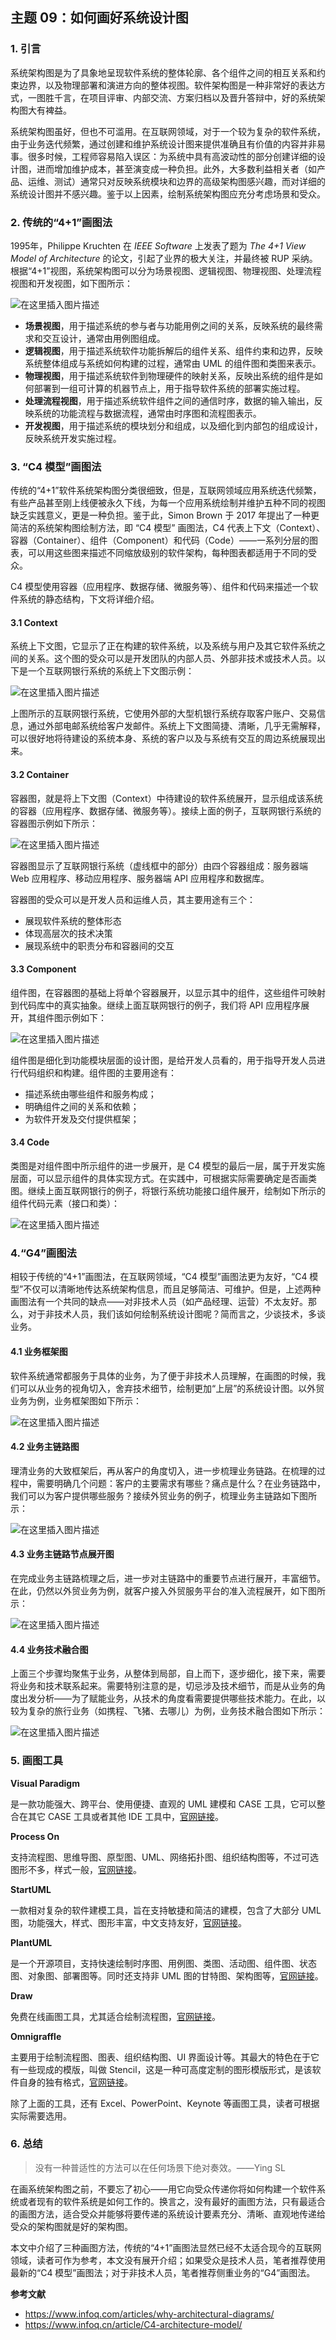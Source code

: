 ## 主题 09：如何画好系统设计图

### 1. 引言

系统架构图是为了具象地呈现软件系统的整体轮廓、各个组件之间的相互关系和约束边界，以及物理部署和演进方向的整体视图。软件架构图是一种非常好的表达方式，一图胜千言，在项目评审、内部交流、方案归档以及晋升答辩中，好的系统架构图大有裨益。

系统架构图虽好，但也不可滥用。在互联网领域，对于一个较为复杂的软件系统，由于业务迭代频繁，通过创建和维护系统设计图来提供准确且有价值的内容并非易事。很多时候，工程师容易陷入误区：为系统中具有高波动性的部分创建详细的设计图，进而增加维护成本，甚至演变成一种负担。此外，大多数利益相关者（如产品、运维、测试）通常只对反映系统模块和边界的高级架构图感兴趣，而对详细的系统设计图并不感兴趣。鉴于以上因素，绘制系统架构图应充分考虑场景和受众。

### 2. 传统的“4+1”画图法

1995年，Philippe Kruchten 在 *IEEE Software* 上发表了题为 *The 4+1 View Model of Architecture* 的论文，引起了业界的极大关注，并最终被 RUP 采纳。根据“4+1”视图，系统架构图可以分为场景视图、逻辑视图、物理视图、处理流程视图和开发视图，如下图所示：

![在这里插入图片描述](https://images.gitbook.cn/51a7ca30-65dd-11ea-a068-fd4424b8f753)

- **场景视图**，用于描述系统的参与者与功能用例之间的关系，反映系统的最终需求和交互设计，通常由用例图组成。
- **逻辑视图**，用于描述系统软件功能拆解后的组件关系、组件约束和边界，反映系统整体组成与系统如何构建的过程，通常由 UML 的组件图和类图来表示。
- **物理视图**，用于描述系统软件到物理硬件的映射关系，反映出系统的组件是如何部署到一组可计算的机器节点上，用于指导软件系统的部署实施过程。
- **处理流程视图**，用于描述系统软件组件之间的通信时序，数据的输入输出，反映系统的功能流程与数据流程，通常由时序图和流程图表示。
- **开发视图**，用于描述系统的模块划分和组成，以及细化到内部包的组成设计，反映系统开发实施过程。

### 3. “C4 模型”画图法

传统的“4+1”软件系统架构图分类很细致，但是，互联网领域应用系统迭代频繁，有些产品甚至刚上线便被永久下线，为每一个应用系统绘制并维护五种不同的视图缺乏实践意义，更是一种负担。鉴于此，Simon Brown 于 2017 年提出了一种更简洁的系统架构图绘制方法，即 “C4 模型” 画图法，C4 代表上下文（Context）、容器（Container）、组件（Component）和代码（Code）——一系列分层的图表，可以用这些图来描述不同缩放级别的软件架构，每种图表都适用于不同的受众。

C4 模型使用容器（应用程序、数据存储、微服务等）、组件和代码来描述一个软件系统的静态结构，下文将详细介绍。

#### **3.1 Context**

系统上下文图，它显示了正在构建的软件系统，以及系统与用户及其它软件系统之间的关系。这个图的受众可以是开发团队的内部人员、外部非技术或技术人员。以下是一个互联网银行系统的系统上下文图示例：

![在这里插入图片描述](https://images.gitbook.cn/a16b1ab0-6671-11ea-8540-bdc623044264)

上图所示的互联网银行系统，它使用外部的大型机银行系统存取客户账户、交易信息，通过外部电邮系统给客户发邮件。系统上下文图简捷、清晰，几乎无需解释，可以很好地将待建设的系统本身、系统的客户以及与系统有交互的周边系统展现出来。

#### **3.2 Container**

容器图，就是将上下文图（Context）中待建设的软件系统展开，显示组成该系统的容器（应用程序、数据存储、微服务等）。接续上面的例子，互联网银行系统的容器图示例如下所示：

![在这里插入图片描述](https://images.gitbook.cn/a8c41150-6675-11ea-970b-33f4f9e40da2)

容器图显示了互联网银行系统（虚线框中的部分）由四个容器组成：服务器端 Web 应用程序、移动应用程序、服务器端 API 应用程序和数据库。

容器图的受众可以是开发人员和运维人员，其主要用途有三个：

- 展现软件系统的整体形态
- 体现高层次的技术决策
- 展现系统中的职责分布和容器间的交互

#### **3.3 Component**

组件图，在容器图的基础上将单个容器展开，以显示其中的组件，这些组件可映射到代码库中的真实抽象。继续上面互联网银行的例子，我们将 API 应用程序展开，其组件图示例如下：

![在这里插入图片描述](https://images.gitbook.cn/dde977d0-667a-11ea-9416-9b7091176d0d)

组件图是细化到功能模块层面的设计图，是给开发人员看的，用于指导开发人员进行代码组织和构建。组件图的主要用途有：

- 描述系统由哪些组件和服务构成；
- 明确组件之间的关系和依赖；
- 为软件开发及交付提供框架；

#### **3.4 Code**

类图是对组件图中所示组件的进一步展开，是 C4 模型的最后一层，属于开发实施层面，可以显示组件的具体实现方式。在实践中，可根据实际需要确定是否画类图。继续上面互联网银行的例子，将银行系统功能接口组件展开，绘制如下所示的组件代码元素（接口和类）：

![在这里插入图片描述](https://images.gitbook.cn/f505d570-66b7-11ea-970b-33f4f9e40da2)

### 4.“G4”画图法

相较于传统的“4+1”画图法，在互联网领域，“C4 模型”画图法更为友好，“C4 模型”不仅可以清晰地传达系统架构信息，而且足够简洁、可维护。但是，上述两种画图法有一个共同的缺点——对非技术人员（如产品经理、运营）不太友好。那么，对于非技术人员，我们该如何绘制系统设计图呢？简而言之，少谈技术，多谈业务。

#### **4.1 业务框架图**

软件系统通常都服务于具体的业务，为了便于非技术人员理解，在画图的时候，我们可以从业务的视角切入，舍弃技术细节，绘制更加“上层”的系统设计图。以外贸业务为例，业务框架图如下所示：

![在这里插入图片描述](https://images.gitbook.cn/345329d0-605a-11ea-974c-2bc8ec103edb)

#### **4.2 业务主链路图**

理清业务的大致框架后，再从客户的角度切入，进一步梳理业务链路。在梳理的过程中，需要明确几个问题：客户的主要需求有哪些？痛点是什么？在业务链路中，我们可以为客户提供哪些服务？接续外贸业务的例子，梳理业务主链路如下图所示：

![在这里插入图片描述](https://images.gitbook.cn/9308acb0-6079-11ea-8710-d9de95ee7855)

#### **4.3 业务主链路节点展开图**

在完成业务主链路梳理之后，进一步对主链路中的重要节点进行展开，丰富细节。在此，仍然以外贸业务为例，就客户接入外贸服务平台的准入流程展开，如下图所示：

![在这里插入图片描述](https://images.gitbook.cn/f5a1e650-6080-11ea-8710-d9de95ee7855)

#### **4.4 业务技术融合图**

上面三个步骤均聚焦于业务，从整体到局部，自上而下，逐步细化，接下来，需要将业务和技术联系起来。需要特别注意的是，切忌涉及技术细节，而是从业务的角度出发分析——为了赋能业务，从技术的角度看需要提供哪些技术能力。在此，以较为复杂的旅行业务（如携程、飞猪、去哪儿）为例，业务技术融合图如下所示：

![在这里插入图片描述](https://images.gitbook.cn/a3ac3a50-608d-11ea-974c-2bc8ec103edb)

### **5. 画图工具**

**Visual Paradigm**

是一款功能强大、跨平台、使用便捷、直观的 UML 建模和 CASE 工具，它可以整合在其它 CASE 工具或者其他 IDE 工具中，[官网链接](https://www.visual-paradigm.com/cn/download/community.jsp)。

**Process On**

支持流程图、思维导图、原型图、UML、网络拓扑图、组织结构图等，不过可选图形不多，样式一般，[官网链接](https://www.processon.com/)。

**StartUML**

一款相对复杂的软件建模工具，旨在支持敏捷和简洁的建模，包含了大部分 UML 图，功能强大，样式、图形丰富，中文支持友好，[官网链接](http://startuml.sourceforge.net/en/)。

**PlantUML**

是一个开源项目，支持快速绘制时序图、用例图、类图、活动图、组件图、状态图、对象图、部署图等。同时还支持非 UML 图的甘特图、架构图等，[官网链接](https://plantuml.com/zh/)。

**Draw**

免费在线画图工具，尤其适合绘制流程图，[官网链接](https://www.draw.io/)。

**Omnigraffle**

主要用于绘制流程图、图表、组织结构图、UI 界面设计等。其最大的特色在于它有一些现成的模版，叫做 Stencil，这是一种可高度定制的图形模版形式，是该软件自身的独有格式，[官网链接](https://www.omnigroup.com/omnigraffle/)。

除了上面的工具，还有 Excel、PowerPoint、Keynote 等画图工具，读者可根据实际需要选用。

### 6. 总结

> 没有一种普适性的方法可以在任何场景下绝对奏效。——Ying SL

在画系统架构图之前，不要忘了初心——用它向受众传递你将如何构建一个软件系统或者现有的软件系统是如何工作的。换言之，没有最好的画图方法，只有最适合的画图方法，适合受众并能够将要传递的系统设计要素充分、清晰、直观地传递给受众的架构图就是好的架构图。

本文中介绍了三种画图方法，传统的“4+1”画图法显然已经不太适合现今的互联网领域，读者可作为参考，本文没有展开介绍；如果受众是技术人员，笔者推荐使用最新的“C4 模型”画图法；对于非技术人员，笔者推荐侧重业务的“G4”画图法。

**参考文献**

- https://www.infoq.com/articles/why-architectural-diagrams/
- https://www.infoq.cn/article/C4-architecture-model/